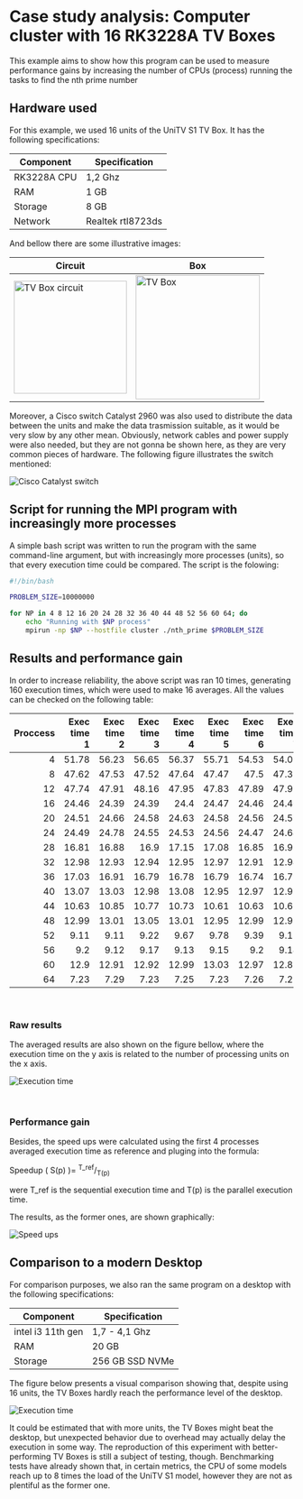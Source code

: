 # Case study analysis: Computer cluster with 16 RK3228A TV Boxes

This example aims to show how this program can be used to measure performance gains
by increasing the number of CPUs (process) running the tasks to find the nth prime number

## Hardware used

For this example, we used 16 units of the UniTV S1 TV Box. It has the following specifications:

Component   | Specification
------------|-------------------
RK3228A CPU |       1,2 Ghz
RAM         |       1 GB
Storage     |       8 GB
Network     | Realtek rtl8723ds

And bellow there are some illustrative images:

|Circuit      | Box        |
|-------------|------------|
| <img src=".assets/unitvs1-placa.png" alt="TV Box circuit" width="200"> | <img src=".assets/unitvs1-box.png" alt="TV Box" width="220">|

Moreover, a Cisco switch Catalyst 2960 was also used to distribute the data between the units and
make the data trasmission suitable, as it would be very slow by any other mean. Obviously, network
cables and power supply were also needed, but they are not gonna be shown here, as they are very
common pieces of hardware. The following figure illustrates the switch mentioned:

![Cisco Catalyst switch](.assets/CiscoCatalyst.png)

## Script for running the MPI program with increasingly more processes

A simple bash script was written to run the program with the same command-line argument, but with increasingly
more processes (units), so that every execution time could be compared. The script is the folowing:

```bash
#!/bin/bash

PROBLEM_SIZE=10000000

for NP in 4 8 12 16 20 24 28 32 36 40 44 48 52 56 60 64; do
    echo "Running with $NP process"
    mpirun -np $NP --hostfile cluster ./nth_prime $PROBLEM_SIZE
```

## Results and performance gain

In order to increase reliability, the above script was ran 10 times, generating 160 execution times, which were used to make 16 averages. All the values can be checked on the following table:

|   Proccess |   Exec time 1 |   Exec time 2 |   Exec time 3 |   Exec time 4 |   Exec time 5 |   Exec time 6 |   Exec time 7 |   Exec time 8 |   Exec time 9 |   Exec time 10 | Average time  |
|------------:|-------------:|-------------:|-------------:|-------------:|-------------:|-------------:|-------------:|-------------:|-------------:|--------------:|-------------:|
|           4 |        51.78 |        56.23 |        56.65 |        56.37 |        55.71 |        54.53 |        54.09 |        49.19 |        47.71 |         47.64 |         52.99 |
|           8 |        47.62 |        47.53 |        47.52 |        47.64 |        47.47 |        47.5  |        47.33 |        45.83 |        38.93 |         31.97 |         44.93 |
|          12 |        47.74 |        47.91 |        48.16 |        47.95 |        47.83 |        47.89 |        47.95 |        47.73 |        39.75 |         31.39 |         45.43 |
|          16 |        24.46 |        24.39 |        24.39 |        24.4  |        24.47 |        24.46 |        24.46 |        24.49 |        22.9  |         17.48 |         23.59 |
|          20 |        24.51 |        24.66 |        24.58 |        24.63 |        24.58 |        24.56 |        24.55 |        24.53 |        22.53 |         16.74 |         23.59 |
|          24 |        24.49 |        24.78 |        24.55 |        24.53 |        24.56 |        24.47 |        24.64 |        24.54 |        23.92 |         16.92 |         23.74 |
|          28 |        16.81 |        16.88 |        16.9  |        17.15 |        17.08 |        16.85 |        16.99 |        17.18 |        15.71 |         11.83 |         16.34 |
|          32 |        12.98 |        12.93 |        12.94 |        12.95 |        12.97 |        12.91 |        12.94 |        12.59 |        11.86 |          9.77 |         12.48 |
|          36 |        17.03 |        16.91 |        16.79 |        16.78 |        16.79 |        16.74 |        16.79 |        16.76 |        16.44 |         11.91 |         16.29 |
|          40 |        13.07 |        13.03 |        12.98 |        13.08 |        12.95 |        12.97 |        12.95 |        12.95 |        11.54 |          9.48 |         12.50 |
|          44 |        10.63 |        10.85 |        10.77 |        10.73 |        10.61 |        10.63 |        10.66 |        10.64 |         9.67 |          8.33 |         10.35 |
|          48 |        12.99 |        13.01 |        13.05 |        13.01 |        12.95 |        12.99 |        12.97 |        12.96 |        12.94 |          9.58 |         12.64 |
|          52 |         9.11 |         9.11 |         9.22 |         9.67 |         9.78 |         9.39 |         9.11 |         9.44 |         8.11 |          7.49 |          9.04 |
|          56 |         9.2  |         9.12 |         9.17 |         9.13 |         9.15 |         9.2  |         9.14 |         9.14 |         9.14 |          6.95 |          8.93 |
|          60 |        12.9  |        12.91 |        12.92 |        12.99 |        13.03 |        12.97 |        12.89 |        12.92 |        11.52 |          8.76 |         12.38 |
|          64 |         7.23 |         7.29 |         7.23 |         7.25 |         7.23 |         7.26 |         7.27 |         7.26 |         6.63 |          6.17 |          7.08 |

<br>

### Raw results

The averaged results are also shown on the figure bellow, where the execution time on the y axis is related to the number of processing units on the x axis.

![Execution time](.assets/nth_prime_graph.png)

<br>

### Performance gain

Besides, the speed ups were calculated using the first 4 processes averaged execution time as reference and pluging into the formula:

<span> Speedup ( S(p) )= <sup>T_ref</sup>/<sub>T(p)</sub></span>

were T_ref is the sequential execution time and T(p) is the parallel execution time.

The results, as the former ones, are shown graphically:

![Speed ups](.assets/speed_up_nth_prime.png)

## Comparison to a modern Desktop

For comparison purposes, we also ran the same program on a desktop with the following specifications:

Component         | Specification
------------------|-------------------
intel i3 11th gen |   1,7 - 4,1 Ghz
RAM               |     20 GB
Storage           |  256 GB SSD NVMe

The figure below presents a visual comparison showing that, despite using 16 units, the TV Boxes hardly reach the performance level of the desktop.

![Execution time](.assets/comparison_nth_prime.png)

It could be estimated that with more units, the TV Boxes might beat the desktop, but unexpected behavior due to overhead may actually delay the execution in some way. The reproduction of this experiment with better-performing TV Boxes is still a subject of testing, though. Benchmarking tests have already shown that, in certain metrics, the CPU of some models reach up to 8 times the load of the UniTV S1 model, however they are not as plentiful as the former one.
